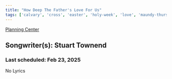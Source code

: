 ```yaml
---
title: "How Deep The Father's Love For Us"
tags: ['calvary', 'cross', 'easter', 'holy-week', 'love', 'maundy-thursday', 'sacrifice']
---
```


[Planning Center](https://services.planningcenteronline.com/songs/12088799)

## Songwriter(s): Stuart Townend
### Last scheduled: Feb 23, 2025          

No Lyrics
